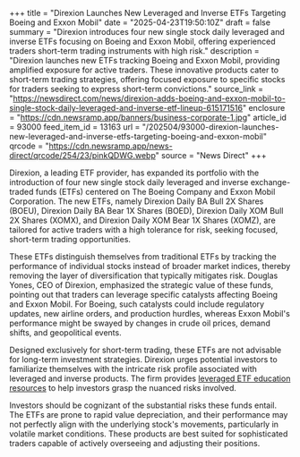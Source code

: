 +++
title = "Direxion Launches New Leveraged and Inverse ETFs Targeting Boeing and Exxon Mobil"
date = "2025-04-23T19:50:10Z"
draft = false
summary = "Direxion introduces four new single stock daily leveraged and inverse ETFs focusing on Boeing and Exxon Mobil, offering experienced traders short-term trading instruments with high risk."
description = "Direxion launches new ETFs tracking Boeing and Exxon Mobil, providing amplified exposure for active traders. These innovative products cater to short-term trading strategies, offering focused exposure to specific stocks for traders seeking to express short-term convictions."
source_link = "https://newsdirect.com/news/direxion-adds-boeing-and-exxon-mobil-to-single-stock-daily-leveraged-and-inverse-etf-lineup-615171516"
enclosure = "https://cdn.newsramp.app/banners/business-corporate-1.jpg"
article_id = 93000
feed_item_id = 13163
url = "/202504/93000-direxion-launches-new-leveraged-and-inverse-etfs-targeting-boeing-and-exxon-mobil"
qrcode = "https://cdn.newsramp.app/news-direct/qrcode/254/23/pinkQDWG.webp"
source = "News Direct"
+++

<p>Direxion, a leading ETF provider, has expanded its portfolio with the introduction of four new single stock daily leveraged and inverse exchange-traded funds (ETFs) centered on The Boeing Company and Exxon Mobil Corporation. The new ETFs, namely Direxion Daily BA Bull 2X Shares (BOEU), Direxion Daily BA Bear 1X Shares (BOED), Direxion Daily XOM Bull 2X Shares (XOMX), and Direxion Daily XOM Bear 1X Shares (XOMZ), are tailored for active traders with a high tolerance for risk, seeking focused, short-term trading opportunities.</p><p>These ETFs distinguish themselves from traditional ETFs by tracking the performance of individual stocks instead of broader market indices, thereby removing the layer of diversification that typically mitigates risk. Douglas Yones, CEO of Direxion, emphasized the strategic value of these funds, pointing out that traders can leverage specific catalysts affecting Boeing and Exxon Mobil. For Boeing, such catalysts could include regulatory updates, new airline orders, and production hurdles, whereas Exxon Mobil's performance might be swayed by changes in crude oil prices, demand shifts, and geopolitical events.</p><p>Designed exclusively for short-term trading, these ETFs are not advisable for long-term investment strategies. Direxion urges potential investors to familiarize themselves with the intricate risk profile associated with leveraged and inverse products. The firm provides <a href="https://www.direxion.com/leveraged-etf-education" rel="nofollow" target="_blank">leveraged ETF education resources</a> to help investors grasp the nuanced risks involved.</p><p>Investors should be cognizant of the substantial risks these funds entail. The ETFs are prone to rapid value depreciation, and their performance may not perfectly align with the underlying stock's movements, particularly in volatile market conditions. These products are best suited for sophisticated traders capable of actively overseeing and adjusting their positions.</p>